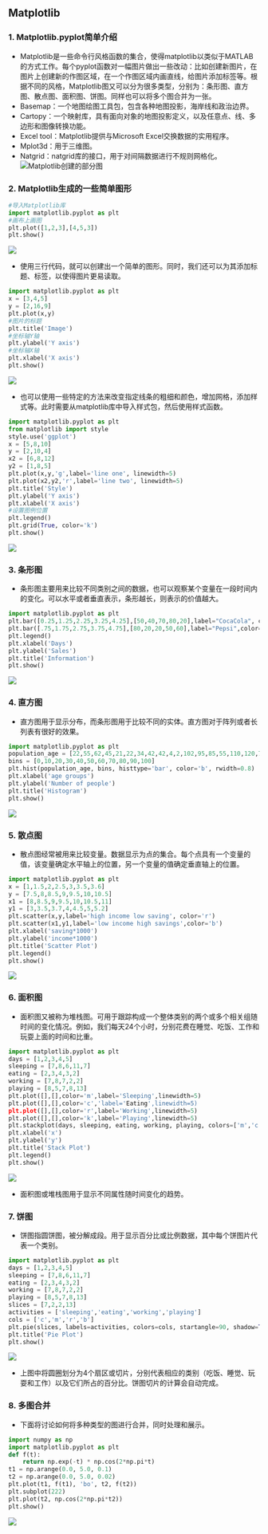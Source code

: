 ## Matplotlib
### 1. Matplotlib.pyplot简单介绍
* Matplotlib是一些命令行风格函数的集合，使得matplotlib以类似于MATLAB的方式工作。每个pyplot函数对一幅图片做出一些改动：比如创建新图片，在图片上创建新的作图区域，在一个作图区域内画直线，给图片添加标签等。根据不同的风格，Matplotlib图又可以分为很多类型，分别为：条形图、直方图、散点图、面积图、饼图。同样也可以将多个图合并为一张。
* Basemap：一个地图绘图工具包，包含各种地图投影，海岸线和政治边界。
* Cartopy：一个映射库，具有面向对象的地图投影定义，以及任意点、线、多边形和图像转换功能。
* Excel tool：Matplotlib提供与Microsoft Excel交换数据的实用程序。
* Mplot3d：用于三维图。
* Natgrid：natgrid库的接口，用于对间隔数据进行不规则网格化。
![Matplotlib创建的部分图](http://aliyuntianchipublic.cn-hangzhou.oss-pub.aliyun-inc.com/public/files/image/null/1533539350136_lJDOK3SCeq.jpg)

### 2. Matplotlib生成的一些简单图形
```	python
#导入Matplotlib库
import matplotlib.pyplot as plt
#画布上画图
plt.plot([1,2,3],[4,5,3])
plt.show()
```
![](https://github.com/youngda-534/machine-learning/blob/master/DataVisualization/figure/plot.png?raw=true)

* 使用三行代码，就可以创建出一个简单的图形。同时，我们还可以为其添加标题、标签，以使得图片更易读取。

```python
import matplotlib.pyplot as plt
x = [3,4,5]
y = [2,16,9]
plt.plot(x,y)
#图片的标题
plt.title('Image')
#坐标轴Y轴
plt.ylabel('Y axis')
#坐标轴X轴
plt.xlabel('X axis')
plt.show()
```
![](https://github.com/youngda-534/machine-learning/blob/master/DataVisualization/figure/plot2.png?raw=true)

* 也可以使用一些特定的方法来改变指定线条的粗细和颜色，增加网格，添加样式等。此时需要从matplotlib库中导入样式包，然后使用样式函数。

```python
import matplotlib.pyplot as plt
from matplotlib import style
style.use('ggplot')
x = [5,8,10]
y = [2,10,4]
x2 = [6,8,12]
y2 = [1,8,5]
plt.plot(x,y,'g',label='line one', linewidth=5)
plt.plot(x2,y2,'r',label='line two', linewidth=5)
plt.title('Style')
plt.ylabel('Y axis')
plt.xlabel('X axis')
#设置图例位置
plt.legend()
plt.grid(True, color='k')
plt.show()
```
![](https://github.com/youngda-534/machine-learning/blob/master/DataVisualization/figure/style.png?raw=true)

### 3. 条形图
* 条形图主要用来比较不同类别之间的数据，也可以观察某个变量在一段时间内的变化。可以水平或者垂直表示，条形越长，则表示的价值越大。
	
```python
import matplotlib.pyplot as plt
plt.bar([0.25,1.25,2.25,3.25,4.25],[50,40,70,80,20],label="CocaCola", color='b',width=.5)
plt.bar([.75,1.75,2.75,3.75,4.75],[80,20,20,50,60],label="Pepsi",color='r',width=.5)
plt.legend()
plt.xlabel('Days')
plt.ylabel('Sales')
plt.title('Information')
plt.show()
```
![](https://github.com/youngda-534/machine-learning/blob/master/DataVisualization/figure/bar.png?raw=true)

### 4. 直方图
* 直方图用于显示分布，而条形图用于比较不同的实体。直方图对于阵列或者长列表有很好的效果。

```python
import matplotlib.pyplot as plt
population_age = [22,55,62,45,21,22,34,42,42,4,2,102,95,85,55,110,120,70,65,55,111,115,80,75,65,54,44,43,42,48]
bins = [0,10,20,30,40,50,60,70,80,90,100]
plt.hist(population_age, bins, histtype='bar', color='b', rwidth=0.8)
plt.xlabel('age groups')
plt.ylabel('Number of people')
plt.title('Histogram')
plt.show()
```
![](https://github.com/youngda-534/machine-learning/blob/master/DataVisualization/figure/histogram.png?raw=true)

### 5. 散点图
* 散点图经常被用来比较变量。数据显示为点的集合。每个点具有一个变量的值，该变量确定水平轴上的位置，另一个变量的值确定垂直轴上的位置。

```python
import matplotlib.pyplot as plt
x = [1,1.5,2,2.5,3,3.5,3.6]
y = [7.5,8,8.5,9,9.5,10,10.5]
x1 = [8,8.5,9,9.5,10,10.5,11]
y1 = [3,3.5,3.7,4,4.5,5,5.2]
plt.scatter(x,y,label='high income low saving', color='r')
plt.scatter(x1,y1,label='low income high savings',color='b')
plt.xlabel('saving*1000')
plt.ylabel('income*1000')
plt.title('Scatter Plot')
plt.legend()
plt.show()
```
![](https://github.com/youngda-534/machine-learning/blob/master/DataVisualization/figure/point2.png?raw=true)

### 6. 面积图
* 面积图又被称为堆栈图。可用于跟踪构成一个整体类别的两个或多个相关组随时间的变化情况。例如，我们每天24个小时，分别花费在睡觉、吃饭、工作和玩耍上面的时间和比重。

```python
import matplotlib.pyplot as plt
days = [1,2,3,4,5]
sleeping = [7,8,6,11,7]
eating = [2,3,4,3,2]
working = [7,8,7,2,2]
playing = [8,5,7,8,13]
plt.plot([],[],color='m',label='Sleeping',linewidth=5)
plt.plot([],[],color='c','label='Eating',linewidth=5)
plt.plot([],[],color='r',label='Working',linewidth=5)
plt.plot([],[],color='k',label='Playing',linewidth=5) 
plt.stackplot(days, sleeping, eating, working, playing, colors=['m','c','r','k'])
plt.xlabel('x')
plt.ylabel('y')
plt.title('Stack Plot')
plt.legend()
plt.show()
```
![](https://github.com/youngda-534/machine-learning/blob/master/DataVisualization/figure/stack.png?raw=true)

* 面积图或堆栈图用于显示不同属性随时间变化的趋势。

### 7. 饼图
* 饼图指圆饼图，被分解成段。用于显示百分比或比例数据，其中每个饼图片代表一个类别。

```python
import matplotlib.pyplot as plt
days = [1,2,3,4,5]
sleeping = [7,8,6,11,7]
eating = [2,3,4,3,2]
working = [7,8,7,2,2]
playing = [8,5,7,8,13]
slices = [7,2,2,13]
activities = ['sleeping','eating','working','playing']
cols = ['c','m','r','b']
plt.pie(slices, labels=activities, colors=cols, startangle=90, shadow=True, explode=(0,0.1,0,0), autopct='%1.1f%%')
plt.title('Pie Plot')
plt.show()
```
![](https://github.com/youngda-534/machine-learning/blob/master/DataVisualization/figure/pie.png?raw=true)

* 上图中将圆圈划分为4个扇区或切片，分别代表相应的类别（吃饭、睡觉、玩耍和工作）以及它们所占的百分比。饼图切片的计算会自动完成。

### 8. 多图合并
* 下面将讨论如何将多种类型的图进行合并，同时处理和展示。

```python
import numpy as np
import matplotlib.pyplot as plt
def f(t):
	return np.exp(-t) * np.cos(2*np.pi*t)
t1 = np.arange(0.0, 5.0, 0.1)
t2 = np.arange(0.0, 5.0, 0.02)
plt.plot(t1, f(t1), 'bo', t2, f(t2))
plt.subplot(222)
plt.plot(t2, np.cos(2*np.pi*t2))
plt.show()
```
![](https://github.com/youngda-534/machine-learning/blob/master/DataVisualization/figure/multi.png?raw=true)



	
	